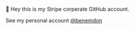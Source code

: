 👋 Hey this is my Stripe corperate GitHub account.

See my personal account [@benemdon](https://github.com/benemdon)
